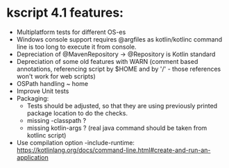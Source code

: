 # kscript 4.1 features:

* Multiplatform tests for different OS-es
* Windows console support requires @argfiles as kotlin/kotlinc command line is too long to execute it from console.
* Depreciation of @MavenRepository -> @Repository is Kotlin standard
* Depreciation of some old features with WARN (comment based annotations, referencing script by $HOME and by '/' - those references won't work for web scripts)
* OSPath handling ~ home
* Improve Unit tests
* Packaging:
  - Tests should be adjusted, so that they are using previously printed package location to do the checks.
  - missing -classpath ?
  - missing kotlin-args ?
    (real java command should be taken from kotlinc script)
* Use compilation option -include-runtime: https://kotlinlang.org/docs/command-line.html#create-and-run-an-application
